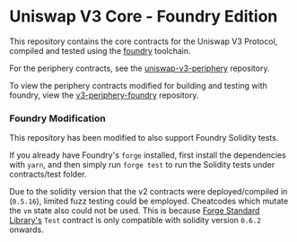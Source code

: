 # Uniswap V3 Core - Foundry Edition

This repository contains the core contracts for the Uniswap V3 Protocol, compiled and tested using the [foundry](https://book.getfoundry.sh/) toolchain.

For the periphery contracts, see the [uniswap-v3-periphery](https://github.com/Uniswap/v3-periphery) repository.

To view the periphery contracts modified for building and testing with foundry, view the [v3-periphery-foundry](https://github.com/gakonst/v3-periphery-foundry) repository.

### Foundry Modification
This repository has been modified to also support Foundry Solidity tests.

If you already have Foundry's `forge` installed, first install the dependencies with `yarn`, and then simply run `forge test` to run the Solidity tests under contracts/test folder.

Due to the solidity version that the v2 contracts were deployed/compiled in (`0.5.16`), limited fuzz testing could be employed. 
Cheatcodes which mutate the `vm` state also could not be used. 
This is because [Forge Standard Library's](https://github.com/foundry-rs) `Test` contract is only compatible with solidity version `0.6.2` onwards.